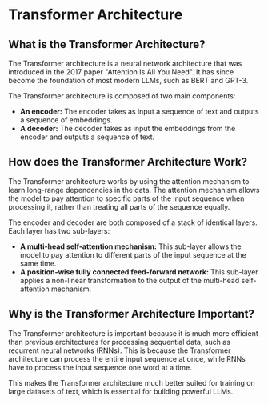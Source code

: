# Transformer Architecture

## What is the Transformer Architecture?

The Transformer architecture is a neural network architecture that was introduced in the 2017 paper "Attention Is All You Need". It has since become the foundation of most modern LLMs, such as BERT and GPT-3.

The Transformer architecture is composed of two main components:

*   **An encoder:** The encoder takes as input a sequence of text and outputs a sequence of embeddings.
*   **A decoder:** The decoder takes as input the embeddings from the encoder and outputs a sequence of text.

## How does the Transformer Architecture Work?

The Transformer architecture works by using the attention mechanism to learn long-range dependencies in the data. The attention mechanism allows the model to pay attention to specific parts of the input sequence when processing it, rather than treating all parts of the sequence equally.

The encoder and decoder are both composed of a stack of identical layers. Each layer has two sub-layers:

*   **A multi-head self-attention mechanism:** This sub-layer allows the model to pay attention to different parts of the input sequence at the same time.
*   **A position-wise fully connected feed-forward network:** This sub-layer applies a non-linear transformation to the output of the multi-head self-attention mechanism.

## Why is the Transformer Architecture Important?

The Transformer architecture is important because it is much more efficient than previous architectures for processing sequential data, such as recurrent neural networks (RNNs). This is because the Transformer architecture can process the entire input sequence at once, while RNNs have to process the input sequence one word at a time.

This makes the Transformer architecture much better suited for training on large datasets of text, which is essential for building powerful LLMs.
